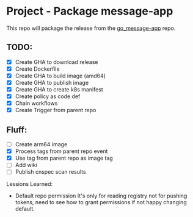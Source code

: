 # Project - Package message-app

This repo will package the release from the [go_message-app](https://github.com/username-is-already-taken2/go_message-app) repo.

## TODO:
- [x] Create GHA to download release
- [x] Create Dockerfile
- [x] Create GHA to build image (amd64)
- [x] Create GHA to publish image
- [x] Create GHA to create k8s manifest
- [x] Create policy as code def
- [x] Chain workflows
- [x] Create Trigger from parent repo

## Fluff:
- [ ] Create arm64 image
- [x] Process tags from parent repo event
- [x] Use tag from parent repo as image tag
- [ ] Add wiki
- [ ] Publish cnspec scan results

Lessions Learned:
- Default repo permission
    It's only for reading registry not for pushing tokens, need to see how to grant permissions if not happy changing default.
